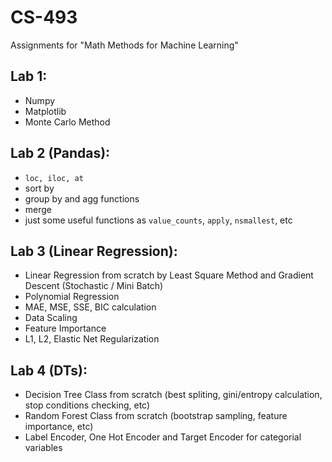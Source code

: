 # CS-493
Assignments for "Math Methods for Machine Learning"
## Lab 1:
- Numpy
- Matplotlib
- Monte Carlo Method

## Lab 2 (Pandas):
- `loc, iloc, at`
- sort by 
- group by and agg functions
- merge
- just some useful functions as `value_counts`, `apply`, `nsmallest`, etc

## Lab 3 (Linear Regression):
- Linear Regression from scratch by Least Square Method and Gradient Descent (Stochastic / Mini Batch)
- Polynomial Regression
- MAE, MSE, SSE, BIC calculation
- Data Scaling
- Feature Importance
- L1, L2, Elastic Net Regularization

## Lab 4 (DTs):
- Decision Tree Class from scratch (best spliting, gini/entropy calculation, stop conditions checking, etc)
- Random Forest Class from scratch (bootstrap sampling, feature importance, etc)
- Label Encoder, One Hot Encoder and Target Encoder for categorial variables
